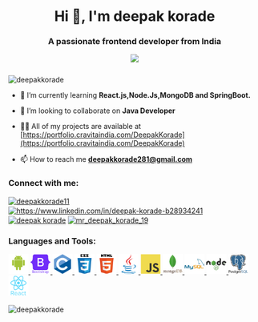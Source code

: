 <h1 align="center">Hi 👋, I'm deepak korade</h1>
<h3 align="center">A passionate frontend developer from India</h3>
<div align="center">
  <img height="200" src="https://www.google.com/url?sa=i&url=https%3A%2F%2Fin.linkedin.com%2Fin%2Fdeepak-korade-b28934241&psig=AOvVaw1MndfYolIN6o0wseRKFXP5&ust=1710654473133000&source=images&cd=vfe&opi=89978449&ved=0CBMQjRxqFwoTCIiX-96L-IQDFQAAAAAdAAAAABAE"  />
</div>

###
<p align="left"> <img src="https://komarev.com/ghpvc/?username=deepakkorade&label=Profile%20views&color=0e75b6&style=flat" alt="deepakkorade" /> </p>

- 🌱 I’m currently learning **React.js,Node.Js,MongoDB and SpringBoot.**

- 👯 I’m looking to collaborate on **Java Developer**

- 👨‍💻 All of my projects are available at [https://portfolio.cravitaindia.com/DeepakKorade](https://portfolio.cravitaindia.com/DeepakKorade)

- 📫 How to reach me **deepakkorade281@gmail.com**

<h3 align="left">Connect with me:</h3>
<p align="left">
<a href="https://twitter.com/deepakkorade11" target="blank"><img align="center" src="https://raw.githubusercontent.com/rahuldkjain/github-profile-readme-generator/master/src/images/icons/Social/twitter.svg" alt="deepakkorade11" height="30" width="40" /></a>
<a href="https://linkedin.com/in/https://www.linkedin.com/in/deepak-korade-b28934241" target="blank"><img align="center" src="https://raw.githubusercontent.com/rahuldkjain/github-profile-readme-generator/master/src/images/icons/Social/linked-in-alt.svg" alt="https://www.linkedin.com/in/deepak-korade-b28934241" height="30" width="40" /></a>
<a href="https://fb.com/deepak korade" target="blank"><img align="center" src="https://raw.githubusercontent.com/rahuldkjain/github-profile-readme-generator/master/src/images/icons/Social/facebook.svg" alt="deepak korade" height="30" width="40" /></a>
<a href="https://instagram.com/mr_deepak_korade_19" target="blank"><img align="center" src="https://raw.githubusercontent.com/rahuldkjain/github-profile-readme-generator/master/src/images/icons/Social/instagram.svg" alt="mr_deepak_korade_19" height="30" width="40" /></a>
</p>

<h3 align="left">Languages and Tools:</h3>
<p align="left"> <a href="https://developer.android.com" target="_blank" rel="noreferrer"> <img src="https://raw.githubusercontent.com/devicons/devicon/master/icons/android/android-original-wordmark.svg" alt="android" width="40" height="40"/> </a> <a href="https://getbootstrap.com" target="_blank" rel="noreferrer"> <img src="https://raw.githubusercontent.com/devicons/devicon/master/icons/bootstrap/bootstrap-plain-wordmark.svg" alt="bootstrap" width="40" height="40"/> </a> <a href="https://www.cprogramming.com/" target="_blank" rel="noreferrer"> <img src="https://raw.githubusercontent.com/devicons/devicon/master/icons/c/c-original.svg" alt="c" width="40" height="40"/> </a> <a href="https://www.w3schools.com/css/" target="_blank" rel="noreferrer"> <img src="https://raw.githubusercontent.com/devicons/devicon/master/icons/css3/css3-original-wordmark.svg" alt="css3" width="40" height="40"/> </a> <a href="https://www.w3.org/html/" target="_blank" rel="noreferrer"> <img src="https://raw.githubusercontent.com/devicons/devicon/master/icons/html5/html5-original-wordmark.svg" alt="html5" width="40" height="40"/> </a> <a href="https://www.java.com" target="_blank" rel="noreferrer"> <img src="https://raw.githubusercontent.com/devicons/devicon/master/icons/java/java-original.svg" alt="java" width="40" height="40"/> </a> <a href="https://developer.mozilla.org/en-US/docs/Web/JavaScript" target="_blank" rel="noreferrer"> <img src="https://raw.githubusercontent.com/devicons/devicon/master/icons/javascript/javascript-original.svg" alt="javascript" width="40" height="40"/> </a> <a href="https://www.mongodb.com/" target="_blank" rel="noreferrer"> <img src="https://raw.githubusercontent.com/devicons/devicon/master/icons/mongodb/mongodb-original-wordmark.svg" alt="mongodb" width="40" height="40"/> </a> <a href="https://www.mysql.com/" target="_blank" rel="noreferrer"> <img src="https://raw.githubusercontent.com/devicons/devicon/master/icons/mysql/mysql-original-wordmark.svg" alt="mysql" width="40" height="40"/> </a> <a href="https://nodejs.org" target="_blank" rel="noreferrer"> <img src="https://raw.githubusercontent.com/devicons/devicon/master/icons/nodejs/nodejs-original-wordmark.svg" alt="nodejs" width="40" height="40"/> </a> <a href="https://www.postgresql.org" target="_blank" rel="noreferrer"> <img src="https://raw.githubusercontent.com/devicons/devicon/master/icons/postgresql/postgresql-original-wordmark.svg" alt="postgresql" width="40" height="40"/> </a> <a href="https://reactjs.org/" target="_blank" rel="noreferrer"> <img src="https://raw.githubusercontent.com/devicons/devicon/master/icons/react/react-original-wordmark.svg" alt="react" width="40" height="40"/> </a> </p>

<p><img align="center" src="https://github-readme-stats.vercel.app/api/top-langs?username=deepakkorade&show_icons=true&locale=en&layout=compact" alt="deepakkorade" /></p>



<!---
deepakkorade/deepakkorade is a ✨ special ✨ repository because its `README.md` (this file) appears on your GitHub profile.
You can click the Preview link to take a look at your changes.
--->
